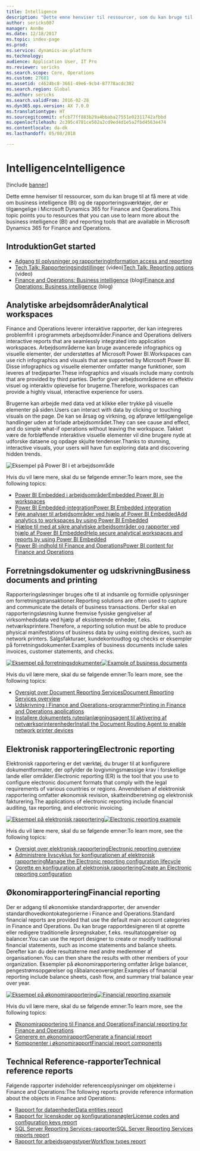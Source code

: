 ```yaml
---
title: Intelligence
description: "Dette emne henviser til ressourcer, som du kan bruge til at få mere at vide om business intelligence og de rapporteringsværktøjer, der er tilgængelige i Microsoft Dynamics 365 for Finance and Operations."
author: sericks007
manager: AnnBe
ms.date: 12/18/2017
ms.topic: index-page
ms.prod: 
ms.service: dynamics-ax-platform
ms.technology: 
audience: Application User, IT Pro
ms.reviewer: sericks
ms.search.scope: Core, Operations
ms.custom: 27681
ms.assetid: c4624bc8-3661-49e6-9cb4-87778acdc302
ms.search.region: Global
ms.author: sericks
ms.search.validFrom: 2016-02-28
ms.dyn365.ops.version: AX 7.0.0
ms.translationtype: HT
ms.sourcegitcommit: efcb77ff883b29a4bbaba27551e02311742afbbd
ms.openlocfilehash: 2c395c4781ce502a2cd9ed4d1e5a2fbd4563e474
ms.contentlocale: da-dk
ms.lasthandoff: 05/08/2018

---
```


# <a name="intelligence"></a><span data-ttu-id="4563d-103">Intelligence</span><span class="sxs-lookup"><span data-stu-id="4563d-103">Intelligence</span></span>

[!include [banner](../includes/banner.md)]

<span data-ttu-id="4563d-104">Dette emne henviser til ressourcer, som du kan bruge til at få mere at vide om business intelligence (BI) og de rapporteringsværktøjer, der er tilgængelige i Microsoft Dynamics 365 for Finance and Operations.</span><span class="sxs-lookup"><span data-stu-id="4563d-104">This topic points you to resources that you can use to learn more about the business intelligence (BI) and reporting tools that are available in Microsoft Dynamics 365 for Finance and Operations.</span></span>

## <a name="get-started"></a><span data-ttu-id="4563d-105">Introduktion</span><span class="sxs-lookup"><span data-stu-id="4563d-105">Get started</span></span>
- [<span data-ttu-id="4563d-106">Adgang til oplysninger og rapportering</span><span class="sxs-lookup"><span data-stu-id="4563d-106">Information access and reporting</span></span>](information-access-reporting.md)
- <span data-ttu-id="4563d-107">[Tech Talk: Rapporteringsindstillinger](https://www.youtube.com/watch?v=NzZONjKs5xA) (video)</span><span class="sxs-lookup"><span data-stu-id="4563d-107">[Tech Talk: Reporting options](https://www.youtube.com/watch?v=NzZONjKs5xA) (video)</span></span>
- <span data-ttu-id="4563d-108">[Finance and Operations: Business intelligence](https://blogs.msdn.microsoft.com/dynamicsaxbi/) (blog)</span><span class="sxs-lookup"><span data-stu-id="4563d-108">[Finance and Operations: Business intelligence](https://blogs.msdn.microsoft.com/dynamicsaxbi/) (blog)</span></span>

## <a name="analytical-workspaces"></a><span data-ttu-id="4563d-109">Analytiske arbejdsområder</span><span class="sxs-lookup"><span data-stu-id="4563d-109">Analytical workspaces</span></span>
<span data-ttu-id="4563d-110">Finance and Operations leverer interaktive rapporter, der kan integreres problemfrit i programmets arbejdsområder.</span><span class="sxs-lookup"><span data-stu-id="4563d-110">Finance and Operations delivers interactive reports that are seamlessly integrated into application workspaces.</span></span> <span data-ttu-id="4563d-111">Arbejdsområderne kan bruge avancerede infographics og visuelle elementer, der understøttes af Microsoft Power BI.</span><span class="sxs-lookup"><span data-stu-id="4563d-111">Workspaces can use rich infographics and visuals that are supported by Microsoft Power BI.</span></span> <span data-ttu-id="4563d-112">Disse infographics og visuelle elementer omfatter mange funktioner, som leveres af tredjeparter.</span><span class="sxs-lookup"><span data-stu-id="4563d-112">These infographics and visuals include many controls that are provided by third parties.</span></span> <span data-ttu-id="4563d-113">Derfor giver arbejdsområderne en effektiv visuel og interaktiv oplevelse for brugerne.</span><span class="sxs-lookup"><span data-stu-id="4563d-113">Therefore, workspaces can provide a highly visual, interactive experience for users.</span></span>

<span data-ttu-id="4563d-114">Brugerne kan arbejde med data ved at klikke eller trykke på visuelle elementer på siden.</span><span class="sxs-lookup"><span data-stu-id="4563d-114">Users can interact with data by clicking or touching visuals on the page.</span></span> <span data-ttu-id="4563d-115">De kan se årsag og virkning, og afprøve lettilgængelige handlinger uden at forlade arbejdsområdet.</span><span class="sxs-lookup"><span data-stu-id="4563d-115">They can see cause and effect, and do simple what-if operations without leaving the workspace.</span></span> <span data-ttu-id="4563d-116">Takket være de forbløffende interaktive visuelle elementer vil dine brugere nyde at udforske dataene og opdage skjulte tendenser.</span><span class="sxs-lookup"><span data-stu-id="4563d-116">Thanks to stunning, interactive visuals, your users will have fun exploring data and discovering hidden trends.</span></span>

![Eksempel på Power BI i et arbejdsområde](./media/Power-BI-in-D365-Workspace.png)

 <span data-ttu-id="4563d-118">Hvis du vil lære mere, skal du se følgende emner:</span><span class="sxs-lookup"><span data-stu-id="4563d-118">To learn more, see the following topics:</span></span>

 - [<span data-ttu-id="4563d-119">Power BI Embedded i arbejdsområder</span><span class="sxs-lookup"><span data-stu-id="4563d-119">Embedded Power BI in workspaces</span></span>](embed-power-bi-workspaces.md)
 - [<span data-ttu-id="4563d-120">Power BI Embedded-integration</span><span class="sxs-lookup"><span data-stu-id="4563d-120">Power BI Embedded integration</span></span>](power-bi-embedded-integration.md)
 - [<span data-ttu-id="4563d-121">Føje analyser til arbejdsområder ved hjælp af Power BI Embedded</span><span class="sxs-lookup"><span data-stu-id="4563d-121">Add analytics to workspaces by using Power BI Embedded</span></span>](add-analytics-tab-workspaces.md)
 - [<span data-ttu-id="4563d-122">Hjælpe til med at sikre analytiske arbejdsområder og rapporter ved hjælp af Power BI Embedded</span><span class="sxs-lookup"><span data-stu-id="4563d-122">Help secure analytical workspaces and reports by using Power BI Embedded</span></span>](secure-analytical-workspaces.md)
 - [<span data-ttu-id="4563d-123">Power BI-indhold til Finance and Operations</span><span class="sxs-lookup"><span data-stu-id="4563d-123">Power BI content for Finance and Operations</span></span>](power-bi-home-page.md)

## <a name="business-documents-and-printing"></a><span data-ttu-id="4563d-124">Forretningsdokumenter og udskrivning</span><span class="sxs-lookup"><span data-stu-id="4563d-124">Business documents and printing</span></span>
<span data-ttu-id="4563d-125">Rapporteringsløsninger bruges ofte til at indsamle og formidle oplysninger om forretningstransaktioner.</span><span class="sxs-lookup"><span data-stu-id="4563d-125">Reporting solutions are often used to capture and communicate the details of business transactions.</span></span> <span data-ttu-id="4563d-126">Derfor skal en rapporteringsløsning kunne fremvise fysiske gengivelser af virksomhedsdata ved hjælp af eksisterende enheder, f.eks. netværksprintere.</span><span class="sxs-lookup"><span data-stu-id="4563d-126">Therefore, a reporting solution must be able to produce physical manifestations of business data by using existing devices, such as network printers.</span></span> <span data-ttu-id="4563d-127">Salgsfakturaer, kundekontoudtog og checks er eksempler på forretningsdokumenter.</span><span class="sxs-lookup"><span data-stu-id="4563d-127">Examples of business documents include sales invoices, customer statements, and checks.</span></span>

<span data-ttu-id="4563d-128">[![Eksempel på forretningsdokumenter](./media/image-of-business-documents-1024x632.png)](./media/image-of-business-documents.png)</span><span class="sxs-lookup"><span data-stu-id="4563d-128">[![Example of business documents](./media/image-of-business-documents-1024x632.png)](./media/image-of-business-documents.png)</span></span>

<span data-ttu-id="4563d-129">Hvis du vil lære mere, skal du se følgende emner:</span><span class="sxs-lookup"><span data-stu-id="4563d-129">To learn more, see the following topics:</span></span>

- [<span data-ttu-id="4563d-130">Oversigt over Document Reporting Services</span><span class="sxs-lookup"><span data-stu-id="4563d-130">Document Reporting Services overview</span></span>](document-reporting-services.md)
- [<span data-ttu-id="4563d-131">Udskrivning i Finance and Operations-programmer</span><span class="sxs-lookup"><span data-stu-id="4563d-131">Printing in Finance and Operations applications</span></span>](print-documents.md)
- [<span data-ttu-id="4563d-132">Installere dokumentets ruteplanlægningsagent til aktivering af netværksprinterenheder</span><span class="sxs-lookup"><span data-stu-id="4563d-132">Install the Document Routing Agent to enable network printer devices</span></span>](install-document-routing-agent.md)

## <a name="electronic-reporting"></a><span data-ttu-id="4563d-133">Elektronisk rapportering</span><span class="sxs-lookup"><span data-stu-id="4563d-133">Electronic reporting</span></span>
<span data-ttu-id="4563d-134">Elektronisk rapportering er det værktøj, du bruger til at konfigurere dokumentformater, der opfylder de lovgivningsmæssige krav i forskellige lande eller områder.</span><span class="sxs-lookup"><span data-stu-id="4563d-134">Electronic reporting (ER) is the tool that you use to configure electronic document formats that comply with the legal requirements of various countries or regions.</span></span> <span data-ttu-id="4563d-135">Anvendelsen af elektronisk rapportering omfatter økonomisk revision, skatteindberetning og elektronisk fakturering.</span><span class="sxs-lookup"><span data-stu-id="4563d-135">The applications of electronic reporting include financial auditing, tax reporting, and electronic invoicing.</span></span>

<span data-ttu-id="4563d-136">[![Eksempel på elektronisk rapportering](./media/electronic-reporting-example.png)](./media/electronic-reporting-example.png)</span><span class="sxs-lookup"><span data-stu-id="4563d-136">[![Electronic reporting example](./media/electronic-reporting-example.png)](./media/electronic-reporting-example.png)</span></span>

<span data-ttu-id="4563d-137">Hvis du vil lære mere, skal du se følgende emner:</span><span class="sxs-lookup"><span data-stu-id="4563d-137">To learn more, see the following topics:</span></span>

- [<span data-ttu-id="4563d-138">Oversigt over elektronisk rapportering</span><span class="sxs-lookup"><span data-stu-id="4563d-138">Electronic reporting overview</span></span>](general-electronic-reporting.md)
- [<span data-ttu-id="4563d-139">Administrere livscyklus for konfigurationen af elektronisk rapportering</span><span class="sxs-lookup"><span data-stu-id="4563d-139">Manage the Electronic reporting configuration lifecycle</span></span>](general-electronic-reporting-manage-configuration-lifecycle.md)
- [<span data-ttu-id="4563d-140">Oprette en konfiguration af elektronisk rapportering</span><span class="sxs-lookup"><span data-stu-id="4563d-140">Create an Electronic reporting configuration</span></span>](electronic-reporting-configuration.md)

## <a name="financial-reporting"></a><span data-ttu-id="4563d-141">Økonomirapportering</span><span class="sxs-lookup"><span data-stu-id="4563d-141">Financial reporting</span></span>
<span data-ttu-id="4563d-142">Der er adgang til økonomiske standardrapporter, der anvender standardhovedkontokategorierne i Finance and Operations.</span><span class="sxs-lookup"><span data-stu-id="4563d-142">Standard financial reports are provided that use the default main account categories in Finance and Operations.</span></span> <span data-ttu-id="4563d-143">Du kan bruge rapportdesigneren til at oprette eller redigere traditionelle årsregnskaber, f.eks. resultatopgørelser og balancer.</span><span class="sxs-lookup"><span data-stu-id="4563d-143">You can use the report designer to create or modify traditional financial statements, such as income statements and balance sheets.</span></span> <span data-ttu-id="4563d-144">Derefter kan du dele resultaterne med andre medlemmer af organisationen.</span><span class="sxs-lookup"><span data-stu-id="4563d-144">You can then share the results with other members of your organization.</span></span> <span data-ttu-id="4563d-145">Eksempler på økonomirapportering omfatter årlige balancer, pengestrømsopgørelser og råbalanceoversigter.</span><span class="sxs-lookup"><span data-stu-id="4563d-145">Examples of financial reporting include balance sheets, cash flow, and summary trial balance year over year.</span></span>

<span data-ttu-id="4563d-146">[![Eksempel på økonomirapportering](./media/financial-reporting-example.png)](./media/financial-reporting-example.png)</span><span class="sxs-lookup"><span data-stu-id="4563d-146">[![Financial reporting example](./media/financial-reporting-example.png)](./media/financial-reporting-example.png)</span></span>

<span data-ttu-id="4563d-147">Hvis du vil lære mere, skal du se følgende emner:</span><span class="sxs-lookup"><span data-stu-id="4563d-147">To learn more, see the following topics:</span></span>

- [<span data-ttu-id="4563d-148">Økonomirapportering til Finance and Operations</span><span class="sxs-lookup"><span data-stu-id="4563d-148">Financial reporting for Finance and Operations</span></span>](financial-reporting-intro.md)
- [<span data-ttu-id="4563d-149">Generere en økonomirapport</span><span class="sxs-lookup"><span data-stu-id="4563d-149">Generate a financial report</span></span>](generate-financial-report.md)
- [<span data-ttu-id="4563d-150">Komponenter i økonomirapport</span><span class="sxs-lookup"><span data-stu-id="4563d-150">Financial report components</span></span>](financial-report-components.md)

## <a name="technical-reference-reports"></a><span data-ttu-id="4563d-151">Technical Reference-rapporter</span><span class="sxs-lookup"><span data-stu-id="4563d-151">Technical reference reports</span></span>
<span data-ttu-id="4563d-152">Følgende rapporter indeholder referenceoplysninger om objekterne i Finance and Operations:</span><span class="sxs-lookup"><span data-stu-id="4563d-152">The following reports provide reference information about the objects in Finance and Operations:</span></span>

- [<span data-ttu-id="4563d-153">Rapport for dataenheder</span><span class="sxs-lookup"><span data-stu-id="4563d-153">Data entities report</span></span>](../data-entities/data-entities-report.md)
- [<span data-ttu-id="4563d-154">Rapport for licenskoder og konfigurationsnøgler</span><span class="sxs-lookup"><span data-stu-id="4563d-154">License codes and configuration keys report</span></span>](../sysadmin/license-codes-configuration-keys-report.md)
- [<span data-ttu-id="4563d-155">SQL Server Reporting Services-rapporter</span><span class="sxs-lookup"><span data-stu-id="4563d-155">SQL Server Reporting Services reports report</span></span>](SSRS-report.md)
- [<span data-ttu-id="4563d-156">Rapport for arbejdsgangstyper</span><span class="sxs-lookup"><span data-stu-id="4563d-156">Workflow types report</span></span>](../../fin-and-ops/organization-administration/workflow-types-report.md)

